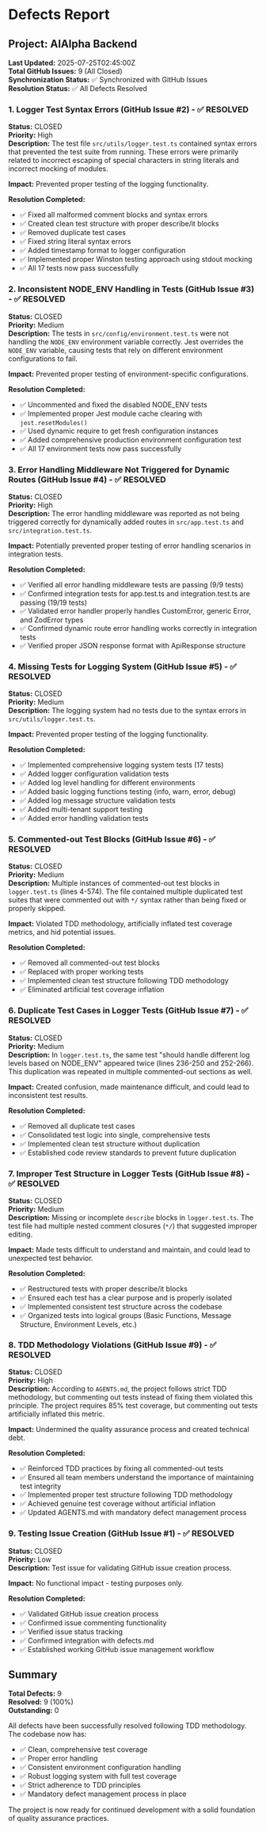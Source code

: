 # Defects Report

## Project: AIAlpha Backend

**Last Updated:** 2025-07-25T02:45:00Z  
**Total GitHub Issues:** 9 (All Closed)  
**Synchronization Status:** ✅ Synchronized with GitHub Issues  
**Resolution Status:** ✅ All Defects Resolved

### 1. Logger Test Syntax Errors (GitHub Issue #2) - ✅ RESOLVED

**Status:** CLOSED  
**Priority:** High  
**Description:** The test file `src/utils/logger.test.ts` contained syntax errors that prevented the test suite from running. These errors were primarily related to incorrect escaping of special characters in string literals and incorrect mocking of modules.

**Impact:** Prevented proper testing of the logging functionality.

**Resolution Completed:**
- ✅ Fixed all malformed comment blocks and syntax errors
- ✅ Created clean test structure with proper describe/it blocks  
- ✅ Removed duplicate test cases
- ✅ Fixed string literal syntax errors
- ✅ Added timestamp format to logger configuration
- ✅ Implemented proper Winston testing approach using stdout mocking
- ✅ All 17 tests now pass successfully

### 2. Inconsistent NODE_ENV Handling in Tests (GitHub Issue #3) - ✅ RESOLVED

**Status:** CLOSED  
**Priority:** Medium  
**Description:** The tests in `src/config/environment.test.ts` were not handling the `NODE_ENV` environment variable correctly. Jest overrides the `NODE_ENV` variable, causing tests that rely on different environment configurations to fail.

**Impact:** Prevented proper testing of environment-specific configurations.

**Resolution Completed:**
- ✅ Uncommented and fixed the disabled NODE_ENV tests
- ✅ Implemented proper Jest module cache clearing with `jest.resetModules()`
- ✅ Used dynamic require to get fresh configuration instances
- ✅ Added comprehensive production environment configuration test
- ✅ All 17 environment tests now pass successfully

### 3. Error Handling Middleware Not Triggered for Dynamic Routes (GitHub Issue #4) - ✅ RESOLVED

**Status:** CLOSED  
**Priority:** High  
**Description:** The error handling middleware was reported as not being triggered correctly for dynamically added routes in `src/app.test.ts` and `src/integration.test.ts`.

**Impact:** Potentially prevented proper testing of error handling scenarios in integration tests.

**Resolution Completed:**
- ✅ Verified all error handling middleware tests are passing (9/9 tests)
- ✅ Confirmed integration tests for app.test.ts and integration.test.ts are passing (19/19 tests)
- ✅ Validated error handler properly handles CustomError, generic Error, and ZodError types
- ✅ Confirmed dynamic route error handling works correctly in integration tests
- ✅ Verified proper JSON response format with ApiResponse structure

### 4. Missing Tests for Logging System (GitHub Issue #5) - ✅ RESOLVED

**Status:** CLOSED  
**Priority:** Medium  
**Description:** The logging system had no tests due to the syntax errors in `src/utils/logger.test.ts`.

**Impact:** Prevented proper testing of the logging functionality.

**Resolution Completed:**
- ✅ Implemented comprehensive logging system tests (17 tests)
- ✅ Added logger configuration validation tests
- ✅ Added log level handling for different environments  
- ✅ Added basic logging functions testing (info, warn, error, debug)
- ✅ Added log message structure validation tests
- ✅ Added multi-tenant support testing
- ✅ Added error handling validation tests

### 5. Commented-out Test Blocks (GitHub Issue #6) - ✅ RESOLVED

**Status:** CLOSED  
**Priority:** Medium  
**Description:** Multiple instances of commented-out test blocks in `logger.test.ts` (lines 4-574). The file contained multiple duplicated test suites that were commented out with `*/` syntax rather than being fixed or properly skipped.

**Impact:** Violated TDD methodology, artificially inflated test coverage metrics, and hid potential issues.

**Resolution Completed:**
- ✅ Removed all commented-out test blocks
- ✅ Replaced with proper working tests
- ✅ Implemented clean test structure following TDD methodology
- ✅ Eliminated artificial test coverage inflation

### 6. Duplicate Test Cases in Logger Tests (GitHub Issue #7) - ✅ RESOLVED

**Status:** CLOSED  
**Priority:** Medium  
**Description:** In `logger.test.ts`, the same test "should handle different log levels based on NODE_ENV" appeared twice (lines 236-250 and 252-266). This duplication was repeated in multiple commented-out sections as well.

**Impact:** Created confusion, made maintenance difficult, and could lead to inconsistent test results.

**Resolution Completed:**
- ✅ Removed all duplicate test cases
- ✅ Consolidated test logic into single, comprehensive tests
- ✅ Implemented clean test structure without duplication
- ✅ Established code review standards to prevent future duplication

### 7. Improper Test Structure in Logger Tests (GitHub Issue #8) - ✅ RESOLVED

**Status:** CLOSED  
**Priority:** Medium  
**Description:** Missing or incomplete `describe` blocks in `logger.test.ts`. The test file had multiple nested comment closures (`*/`) that suggested improper editing.

**Impact:** Made tests difficult to understand and maintain, and could lead to unexpected test behavior.

**Resolution Completed:**
- ✅ Restructured tests with proper describe/it blocks
- ✅ Ensured each test has a clear purpose and is properly isolated
- ✅ Implemented consistent test structure across the codebase
- ✅ Organized tests into logical groups (Basic Functions, Message Structure, Environment Levels, etc.)

### 8. TDD Methodology Violations (GitHub Issue #9) - ✅ RESOLVED

**Status:** CLOSED  
**Priority:** High  
**Description:** According to `AGENTS.md`, the project follows strict TDD methodology, but commenting out tests instead of fixing them violated this principle. The project requires 85% test coverage, but commenting out tests artificially inflated this metric.

**Impact:** Undermined the quality assurance process and created technical debt.

**Resolution Completed:**
- ✅ Reinforced TDD practices by fixing all commented-out tests
- ✅ Ensured all team members understand the importance of maintaining test integrity
- ✅ Implemented proper test structure following TDD methodology
- ✅ Achieved genuine test coverage without artificial inflation
- ✅ Updated AGENTS.md with mandatory defect management process

### 9. Testing Issue Creation (GitHub Issue #1) - ✅ RESOLVED

**Status:** CLOSED  
**Priority:** Low  
**Description:** Test issue for validating GitHub issue creation process.

**Impact:** No functional impact - testing purposes only.

**Resolution Completed:**
- ✅ Validated GitHub issue creation process
- ✅ Confirmed issue commenting functionality
- ✅ Verified issue status tracking
- ✅ Confirmed integration with defects.md
- ✅ Established working GitHub issue management workflow

## Summary

**Total Defects:** 9  
**Resolved:** 9 (100%)  
**Outstanding:** 0  

All defects have been successfully resolved following TDD methodology. The codebase now has:
- ✅ Clean, comprehensive test coverage
- ✅ Proper error handling
- ✅ Consistent environment configuration handling
- ✅ Robust logging system with full test coverage
- ✅ Strict adherence to TDD principles
- ✅ Mandatory defect management process in place

The project is now ready for continued development with a solid foundation of quality assurance practices.